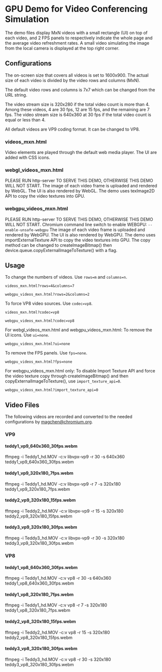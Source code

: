 # GPU Demo for Video Conferencing Simulation

The demo files display MxN videos with a small rectangle (UI) on top of each
video, and 2 FPS panels to respectively indicate the whole page and the average
video refreshment rates. A small video simulating the image from the local
camera is displayed at the top right corner.


## Configurations

The on-screen size that covers all videos is set to 1600x900. The actual size of
each video is divided by the video rows and columns (MxN).

The default video rows and columns is 7x7 which can be changed from the URL
string.

The video stream size is 320x280 if the total video count is more than 4. Among
these videos, 4 are 30 fps, 12 are 15 fps, and the remaining are 7 fps.
The video stream size is 640x360 at 30 fps if the total video count is equal or
less than 4.

All default videos are VP9 coding format. It can be changed to VP8.

### videos_mxn.html
Video elements are played through the default web media player. The UI are added
with CSS icons.

### webgl_videos_mxn.html
  PLEASE RUN http-server TO SERVE THIS DEMO, OTHERWISE THIS DEMO WILL NOT START.
The image of each video frame is uploaded and rendered by WebGL. The UI is also
rendered by WebGL. The demo uses texImage2D API to copy the video textures into GPU.

### webgpu_videos_mxn.html
  PLEASE RUN http-server TO SERVE THIS DEMO, OTHERWISE THIS DEMO WILL NOT START.
Chromium command line switch to enable WEBGPU: `--enable-unsafe-webgpu`
The image of each video frame is uploaded and rendered by WebGPU. The UI is also
rendered by WebGPU. The demo uses importExternalTexture API to copy the video
textures into GPU. The copy method can be changed to createImageBitmap() then
device.queue.copyExternalImageToTexture() with a flag.

## Usage

To change the numbers of videos. Use `rows=m` and `columns=n`.
```
videos_mxn.html?rows=4&columns=7
```
```
webgpu_videos_mxn.html?rows=2&columns=2
```

To force VP8 video sources. Use `codec=vp8`.
```
videos_mxn.html?codec=vp8
```
```
webgpu_videos_mxn.html?codec=vp8
```

For webgl_videos_mxn.html and webgpu_videos_mxn.html:
To remove the UI icons. Use `ui=none`.
```
webgpu_videos_mxn.html?ui=none
```

To remove the FPS panels. Use `fps=none`.
```
webgpu_videos_mxn.html?fps=none
```

For webgpu_videos_mxn.html only:
To disable Import Texture API and force the video texture copy through
createImageBitmap() and then copyExternalImageToTexture(),
use `import_texture_api=0`.
```
webgpu_videos_mxn.html?import_texture_api=0
```


## Video Files

The following videos are recorded and converted to the needed configurations
by magchen@chromium.org.

### VP9
#### teddy1_vp9_640x360_30fps.webm
ffmpeg -i Teddy1_hd.MOV -c:v libvpx-vp9 -r 30 -s 640x360 teddy1_vp9_640x360_30fps.webm

#### teddy1_vp9_320x180_7fps.webm
ffmpeg -i Teddy1_hd.MOV -c:v libvpx-vp9 -r 7 -s 320x180 teddy1_vp9_320x180_7fps.webm

#### teddy2_vp9_320x180_15fps.webm
ffmpeg -i Teddy2_hd.MOV -c:v libvpx-vp9 -r 15 -s 320x180 teddy2_vp9_320x180_15fps.webm

#### teddy3_vp9_320x180_30fps.webm
ffmpeg -i Teddy3_hd.MOV -c:v libvpx-vp9 -r 30 -s 320x180 teddy3_vp9_320x180_30fps.webm

### VP8
#### teddy1_vp8_640x360_30fps.webm
ffmpeg -i Teddy1_hd.MOV -c:v vp8 -r 30 -s 640x360 teddy1_vp8_640x360_30fps.webm

#### teddy1_vp8_320x180_7fps.webm
ffmpeg -i Teddy1_hd.MOV -c:v vp8 -r 7 -s 320x180 teddy1_vp8_320x180_7fps.webm

#### teddy2_vp8_320x180_15fps.webm
ffmpeg -i Teddy2_hd.MOV -c:v vp8 -r 15 -s 320x180 teddy2_vp8_320x180_15fps.webm

#### teddy3_vp8_320x180_30fps.webm
ffmpeg -i Teddy3_hd.MOV -c:v vp8 -r 30 -s 320x180 teddy3_vp8_320x180_30fps.webm

